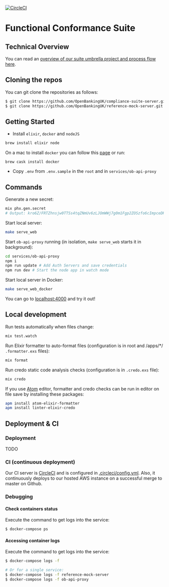 [![CircleCI](https://circleci.com/gh/OpenBankingUK/compliance-suite-server.svg?style=svg&circle-token=7042965fb04fa83d7cafa5b2d43a2c0f0febabf6)](https://circleci.com/gh/OpenBankingUK/compliance-suite-server)

# Functional Conformance Suite

## Technical Overview

You can read an [overview of our suite umbrella project and process flow here](./apps/README.md).

## Cloning the repos

You can git clone the repositories as follows:

```sh
$ git clone https://github.com/OpenBankingUK/compliance-suite-server.git
$ git clone https://github.com/OpenBankingUK/reference-mock-server.git
```

## Getting Started
- Install `elixir`, `docker` and `nodeJS`
```sh
brew install elixir node
```

On a mac to install `docker` you can follow this [page](https://docs.docker.com/docker-for-mac/install/) or run:
```
brew cask install docker
```

- Copy `.env` from `.env.sample` in the `root` and in `services/ob-api-proxy`

## Commands
Generate a new secret:
```sh
mix phx.gen.secret
# Output: kro6Z/FRTZhnsjw0TTSs4tqZNmUv6zLJOmWWj7g0m1Fgp2ZOSzfo6cImpceDH1vD
```

Start local server:
```sh
make serve_web
```

Start `ob-api-proxy` running (in isolation, `make serve_web` starts it in background):
```sh
cd services/ob-api-proxy
npm i
npm run update # Add Auth Servers and save credentials
npm run dev # Start the node app in watch mode
```

Start local server in Docker:
```sh
make serve_web_docker
```

You can go to [localhost:4000](http://localhost:4000) and try it out!

## Local development

Run tests automatically when files change:

```sh
mix test.watch
```

Run Elixir formatter to auto-format files (configuration is in root and
/apps/*/ `.formatter.exs` files):

```sh
mix format
```

Run credo static code analysis checks (configuration is in `.credo.exs` file):

```sh
mix credo
```

If you use [Atom](https://atom.io/) editor, formatter and credo checks can be
run in editor on file save by installing these packages:

```sh
apm install atom-elixir-formatter
apm install linter-elixir-credo
```

## Deployment & CI

### Deployment

TODO

### CI (continuous deployment)
Our CI server is [CircleCI](https://circleci.com) and is configured in [.circleci/config.yml](.circleci/config.yml).
Also, it continuously deploys to our hosted AWS instance on a successful merge to master on Github.

### Debugging

#### Check containers status
Execute the command to get logs into the service:
```sh
$ docker-compose ps
```

#### Accessing container logs
Execute the command to get logs into the service:
```sh
$ docker-compose logs -f

# Or for a single service:
$ docker-compose logs -f reference-mock-server
$ docker-compose logs -f ob-api-proxy
```
